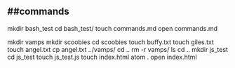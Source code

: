 

##commands
--------------------------------------
mkdir bash_test
cd bash_test/
touch commands.md
open commands.md

mkdir vamps
mkdir scoobies
cd scoobies
touch buffy.txt
touch giles.txt
touch angel.txt
cp angel.txt ../vamps/
cd ..
rm -r vamps/
ls
cd ..
mkdir js_test
cd js_test
touch js_test.js
touch index.html
atom .
open index.html
